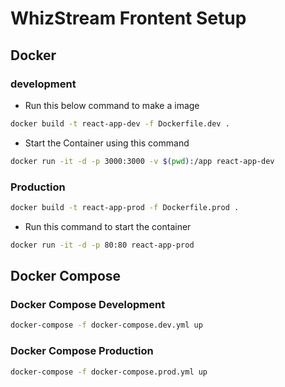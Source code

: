 # WhizStream Frontent Setup

## Docker

### development

- Run this below command to make a image

```sh
docker build -t react-app-dev -f Dockerfile.dev .
```

- Start the Container using this command

```sh
docker run -it -d -p 3000:3000 -v $(pwd):/app react-app-dev
```

### Production


```sh
docker build -t react-app-prod -f Dockerfile.prod .
```

- Run this command to start the container

```sh
docker run -it -d -p 80:80 react-app-prod
```

## Docker Compose

### Docker Compose Development

```sh
docker-compose -f docker-compose.dev.yml up
```

### Docker Compose Production

```sh
docker-compose -f docker-compose.prod.yml up
```
